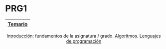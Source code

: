 # PRG1

<div align=center>

|[Temario](/temario/README.md)|
|-|
[Introducción](temario/00000-introduccion.md): fundamentos de la asignatura / grado.
[Algoritmos](temario/00100-algoritmos.md).
[Lenguajes de programación](temario/00200-lenguajesDeProgramacion.md)

</div>
